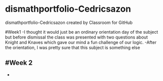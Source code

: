 # dismathportfolio-Cedricsazon

dismathportfolio-Cedricsazon created by Classroom for GitHub

#Week1 
-I thought it would just be an ordinary orientation day of the subject but before dismissal the class was presented with two questions about Knight and Knaves which gave our mind a fun challenge of our logic.
-After the orientation, I was pretty sure that this subject is something else

#Week 2
-
-
